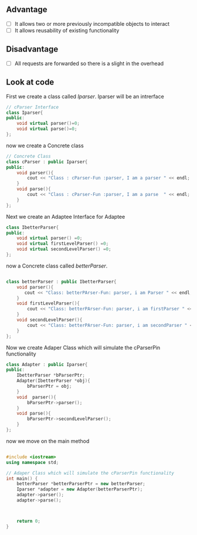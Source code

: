 ## Advantage

- [ ] It allows two or more previously incompatible objects to interact
- [ ] It allows reusability of existing functionality

## Disadvantage
- [ ] All requests are forwarded so there is a slight in the overhead

## Look at code


First we create a class called *Iparser*. Iparser will be an intrerface

```cpp
// cParser Interface
class Iparser{
public:
    void virtual parser()=0;
    void virtual parse()=0;
};
```

now we create a Concrete class

```cpp
// Concrete Class
class cParser : public Iparser{
public:
    void parser(){
        cout << "Class : cParser-Fun :parser, I am a parser " << endl;
    }
    void parse(){
        cout << "Class : cParser-Fun :parser, I am a parse  " << endl;
    }
};

```

Next we create an Adaptee  Interface for Adaptee

```cpp
class IbetterParser{
public:
    void virtual parser() =0;
    void virtual firstLevelParser() =0;
    void virtual secondLevelParser() =0;
};
```

now a Concrete class called *betterParser*.

```cpp

class betterParser : public IbetterParser{
    void parser(){
       cout << "Class: betterPArser-Fun: parser, i am Parser " << endl;
    }
    void firstLevelParser(){
        cout << "Class: betterPArser-Fun: parser, i am firstParser " << endl;
    }
    void secondLevelParser(){
        cout << "Class: betterPArser-Fun: parser, i am secondParser " << endl;
    }
};

```

Now we create Adaper Class which will simulate the cParserPin functionality


```cpp
class Adapter : public Iparser{
public:
    IbetterParser *bParserPtr;
    Adapter(IbetterParser *obj){
        bParserPtr = obj;
    }
    void  parser(){
        bParserPtr->parser();
    }
    void parse(){
        bParserPtr->secondLevelParser();
    }
};

```
now we move on the main method

```cpp

#include <iostream>
using namespace std;

// Adaper Class which will simulate the cParserPin functionality
int main() {
    betterParser *betterParserPtr = new betterParser;
    Iparser *adapter = new Adapter(betterParserPtr);
    adapter->parser();
    adapter->parse();



    return 0;
}

```
